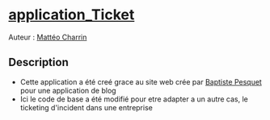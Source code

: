 # [application_Ticket](http://github.com/MatteoCharrin/application_Ticket)

Auteur : [Mattéo Charrin](https://github.com/MatteoCharrin)

## Description
* Cette application a été creé grace au site web crée par [Baptiste Pesquet](https://github.com/bpesquet) pour une application de blog 
* Ici le code de base a été modifié pour etre adapter a un autre cas, le ticketing d'incident dans une entreprise   
